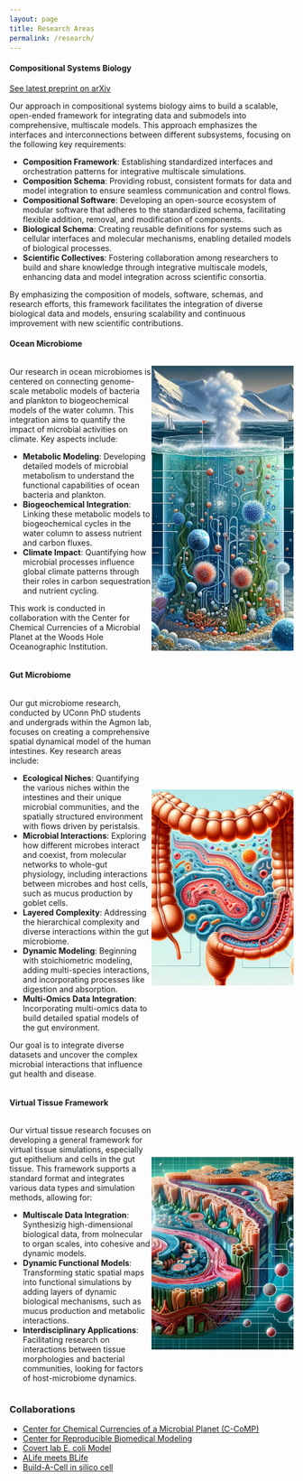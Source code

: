 ```yaml
---
layout: page
title: Research Areas
permalink: /research/
---
```


#### Compositional Systems Biology 
[See latest preprint on arXiv](https://arxiv.org/abs/2408.00942)
<p>Our approach in compositional systems biology aims to build a scalable, open-ended framework for integrating data and submodels into comprehensive, multiscale models. This approach emphasizes the interfaces and interconnections between different subsystems, focusing on the following key requirements:</p>
<ul>
  <li><strong>Composition Framework</strong>: Establishing standardized interfaces and orchestration patterns for integrative multiscale simulations.</li>
  <li><strong>Composition Schema</strong>: Providing robust, consistent formats for data and model integration to ensure seamless communication and control flows.</li>
  <li><strong>Compositional Software</strong>: Developing an open-source ecosystem of modular software that adheres to the standardized schema, facilitating flexible addition, removal, and modification of components.</li>
  <li><strong>Biological Schema</strong>: Creating reusable definitions for systems such as cellular interfaces and molecular mechanisms, enabling detailed models of biological processes.</li>
  <li><strong>Scientific Collectives</strong>: Fostering collaboration among researchers to build and share knowledge through integrative multiscale models, enhancing data and model integration across scientific consortia.</li>
</ul>
<p>By emphasizing the composition of models, software, schemas, and research efforts, this framework facilitates the integration of diverse biological data and models, ensuring scalability and continuous improvement with new scientific contributions.</p>

#### Ocean Microbiome
<div style="display: flex; align-items: center;">
  <div style="flex: 1;">
    <p>Our research in ocean microbiomes is centered on connecting genome-scale metabolic models of bacteria and plankton to biogeochemical models of the water column. This integration aims to quantify the impact of microbial activities on climate. Key aspects include:</p>
    <ul>
      <li><strong>Metabolic Modeling</strong>: Developing detailed models of microbial metabolism to understand the functional capabilities of ocean bacteria and plankton.</li>
      <li><strong>Biogeochemical Integration</strong>: Linking these metabolic models to biogeochemical cycles in the water column to assess nutrient and carbon fluxes.</li>
      <li><strong>Climate Impact</strong>: Quantifying how microbial processes influence global climate patterns through their roles in carbon sequestration and nutrient cycling.</li>
    </ul>
    <p>This work is conducted in collaboration with the Center for Chemical Currencies of a Microbial Planet at the Woods Hole Oceanographic Institution.</p>
  </div>
  <div style="flex: 1;">
    <img src="https://raw.githubusercontent.com/eagmon/eagmon.github.io/master/images/watercolumn.png" alt="Ocean Microbiome Research">
  </div>
</div>

#### Gut Microbiome
<div style="display: flex; align-items: center;">
  <div style="flex: 1;">
    <p>Our gut microbiome research, conducted by UConn PhD students and undergrads within the Agmon lab, focuses on creating a comprehensive spatial dynamical model of the human intestines. Key research areas include:</p>
    <ul>
      <li><strong>Ecological Niches</strong>: Quantifying the various niches within the intestines and their unique microbial communities, and the spatially structured environment with flows driven by peristalsis.</li>
      <li><strong>Microbial Interactions</strong>: Exploring how different microbes interact and coexist, from molecular networks to whole-gut physiology, including interactions between microbes and host cells, such as mucus production by goblet cells.</li>
      <li><strong>Layered Complexity</strong>: Addressing the hierarchical complexity and diverse interactions within the gut microbiome.</li>
      <li><strong>Dynamic Modeling</strong>: Beginning with stoichiometric modeling, adding multi-species interactions, and incorporating processes like digestion and absorption.</li>
      <li><strong>Multi-Omics Data Integration</strong>: Incorporating multi-omics data to build detailed spatial models of the gut environment.</li>
    </ul>
    <p>Our goal is to integrate diverse datasets and uncover the complex microbial interactions that influence gut health and disease.</p>
  </div>
  <div style="flex: 1;">
    <img src="https://raw.githubusercontent.com/eagmon/eagmon.github.io/master/images/gutmodel.png" alt="Gut Microbiome Research">
  </div>
</div>

#### Virtual Tissue Framework
<div style="display: flex; align-items: center;">
  <div style="flex: 1;">
    <p>Our virtual tissue research focuses on developing a general framework for virtual tissue simulations, especially gut epithelium and cells in the gut tissue. This framework supports a standard format and integrates various data types and simulation methods, allowing for:</p>
    <ul>
      <li><strong>Multiscale Data Integration</strong>: Synthesizig high-dimensional biological data, from molnecular to organ scales, into cohesive and dynamic models.</li>
      <li><strong>Dynamic Functional Models</strong>: Transforming static spatial maps into functional simulations by adding layers of dynamic biological mechanisms, such as mucus production and metabolic interactions.</li>
      <li><strong>Interdisciplinary Applications</strong>: Facilitating research on interactions between tissue morphologies and bacterial communities, looking for factors of host-microbiome dynamics.</li>
    </ul>
  </div>
  <div style="flex: 1;">
    <img src="https://raw.githubusercontent.com/eagmon/eagmon.github.io/master/images/virtualtissue.png" alt="Virtual Tissue Research">
  </div>
</div>

### Collaborations
- [Center for Chemical Currencies of a Microbial Planet (C-CoMP)](https://ccomp-stc.org) 
- [Center for Reproducible Biomedical Modeling](https://reproduciblebiomodels.org) 
- [Covert lab E. coli Model](https://www.covert.stanford.edu) 
- [ALife meets BLife](https://alifemeetsblife.org)
- [Build-A-Cell in silico cell](https://docs.google.com/document/d/1ZITIeScV7E_KgSyAtJi7V5AM5u5ho5OsD43ZWvq5fC8/edit#heading=h.ro0uv2p9ienf)

